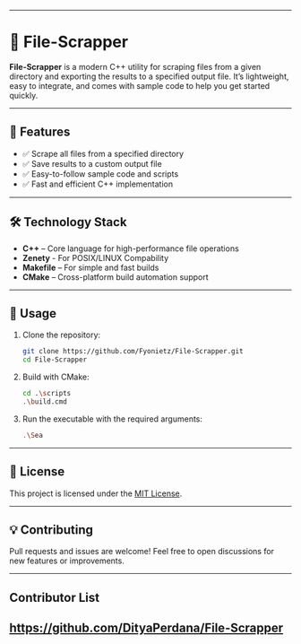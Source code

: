 
---

# 📂 File-Scrapper

**File-Scrapper** is a modern C++ utility for scraping files from a given directory and exporting the results to a specified output file. It’s lightweight, easy to integrate, and comes with sample code to help you get started quickly.

---

## 🚀 Features

* ✅ Scrape all files from a specified directory
* ✅ Save results to a custom output file
* ✅ Easy-to-follow sample code and scripts
* ✅ Fast and efficient C++ implementation

---

## 🛠️ Technology Stack

* **C++** – Core language for high-performance file operations
* **Zenety** - For POSIX/LINUX Compability
* **Makefile** – For simple and fast builds
* **CMake** – Cross-platform build automation support

---

## 📁 Usage

1. Clone the repository:

   ```bash
   git clone https://github.com/Fyonietz/File-Scrapper.git
   cd File-Scrapper
   ```

2. Build with CMake:

   ```bash
   cd .\scripts
   .\build.cmd
   ```

3. Run the executable with the required arguments:

   ```bash
   .\Sea 
   ```

---

## 📄 License

This project is licensed under the [MIT License](LICENSE).

---

## 💡 Contributing

Pull requests and issues are welcome! Feel free to open discussions for new features or improvements.

---
## Contributor List
https://github.com/DityaPerdana/File-Scrapper
---
